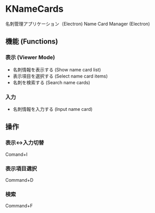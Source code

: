 # KNameCards
名刺管理アプリケーション（Electron)
Name Card Manager (Electron)

## 機能 (Functions)
### 表示 (Viewer Mode)
- 名刺情報を表示する (Show name card list)
- 表示項目を選択する (Select name card items)
- 名刺を検索する (Search name cards)

### 入力
- 名刺情報を入力する (Input name card)

## 操作
### 表示<->入力切替
Comand+I

### 表示項目選択
Command+D

### 検索
Command+F
